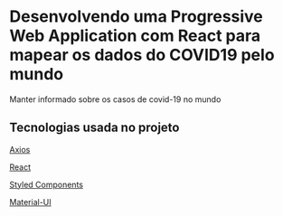 # Desenvolvendo uma Progressive Web Application com React para mapear os dados do COVID19 pelo mundo

Manter informado sobre os casos de covid-19 no mundo

## Tecnologias usada no projeto
[Axios](https://axios-http.com/docs/intro)

[React](https://pt-br.reactjs.org/)

[Styled Components](https://styled-components.com/)

[Material-UI](https://expressjs.com/pt-br/)


